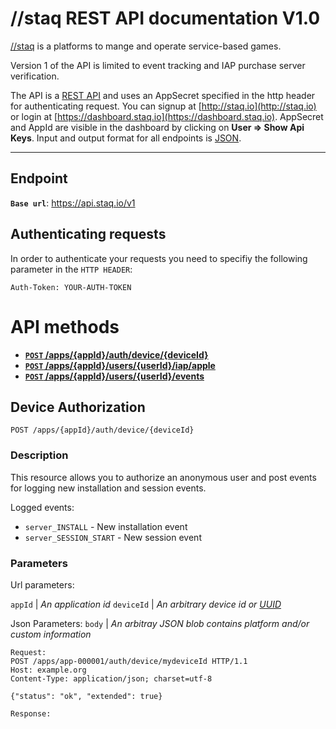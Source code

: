 # //staq REST API documentation V1.0

[//staq](http://staq.io) is a platforms to mange and operate service-based games.

Version 1 of the API is limited to event tracking and IAP purchase server verification.

The API is a [REST API](http://en.wikipedia.org/wiki/Representational_State_Transfer "RESTful")
and uses an AppSecret specified in the http header for authenticating request.
You can signup at [http://staq.io](http://staq.io) or login at [https://dashboard.staq.io](https://dashboard.staq.io).
AppSecret and AppId are visible in the dashboard by clicking on **User => Show Api Keys**.
Input and output format for all endpoints is [JSON](http://json.org/ "JSON").

***

## Endpoint

**<code>Base url</code>**: https://api.staq.io/v1

## Authenticating requests

In order to authenticate your requests you need to specifiy the following parameter in the <code>HTTP HEADER</code>:

```
Auth-Token: YOUR-AUTH-TOKEN
```

# API methods

- **[<code>POST</code> /apps/{appId}/auth/device/{deviceId}](#device-authorization)**
- **[<code>POST</code> /apps/{appId}/users/{userId}/iap/apple](#iap-apple-post)**
- **[<code>POST</code> /apps/{appId}/users/{userId}/events](#events-post)**

## <a id="auth-post"></a>Device Authorization

<code>POST /apps/{appId}/auth/device/{deviceId}</code>

### Description

This resource allows you to authorize an anonymous user and post events for logging new installation and session events.

Logged events:

- <code>server_INSTALL</code> - New installation event
- <code>server_SESSION_START</code> - New session event

### Parameters

Url parameters:

`appId` | *An application id*
`deviceId` | *An arbitrary device id or [UUID](http://en.wikipedia.org/wiki/Universally_unique_identifier)*

Json Parameters:
<code>body</code> | *An arbitray JSON blob contains platform and/or custom information* 


```http
Request:
POST /apps/app-000001/auth/device/mydeviceId HTTP/1.1
Host: example.org
Content-Type: application/json; charset=utf-8

{"status": "ok", "extended": true}

Response:
```

